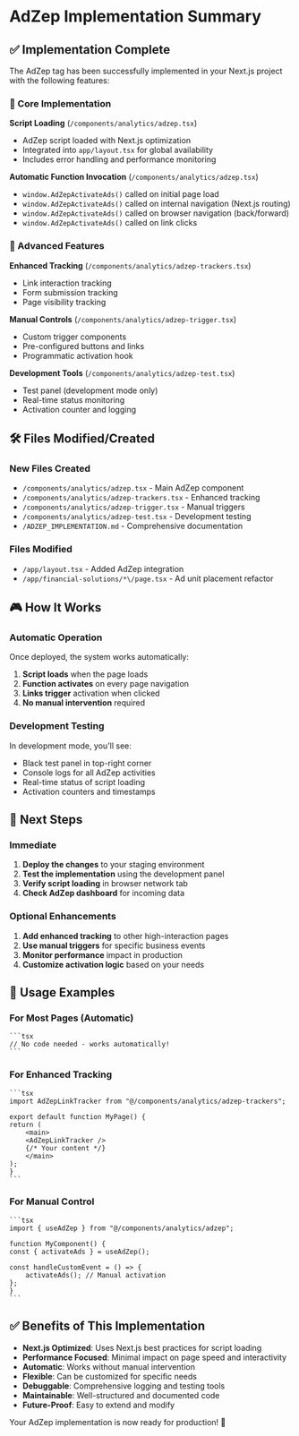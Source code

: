 # AdZep Implementation Summary

## ✅ Implementation Complete

The AdZep tag has been successfully implemented in your Next.js project with the following features:

### 🎯 Core Implementation

**Script Loading** (`/components/analytics/adzep.tsx`)

- AdZep script loaded with Next.js optimization
- Integrated into `app/layout.tsx` for global availability
- Includes error handling and performance monitoring

**Automatic Function Invocation** (`/components/analytics/adzep.tsx`)

- `window.AdZepActivateAds()` called on initial page load
- `window.AdZepActivateAds()` called on internal navigation (Next.js routing)
- `window.AdZepActivateAds()` called on browser navigation (back/forward)
- `window.AdZepActivateAds()` called on link clicks

### 🚀 Advanced Features

**Enhanced Tracking** (`/components/analytics/adzep-trackers.tsx`)

- Link interaction tracking
- Form submission tracking
- Page visibility tracking

**Manual Controls** (`/components/analytics/adzep-trigger.tsx`)

- Custom trigger components
- Pre-configured buttons and links
- Programmatic activation hook

**Development Tools** (`/components/analytics/adzep-test.tsx`)

- Test panel (development mode only)
- Real-time status monitoring
- Activation counter and logging

## 🛠️ Files Modified/Created

### New Files Created

- `/components/analytics/adzep.tsx` - Main AdZep component
- `/components/analytics/adzep-trackers.tsx` - Enhanced tracking
- `/components/analytics/adzep-trigger.tsx` - Manual triggers
- `/components/analytics/adzep-test.tsx` - Development testing
- `/ADZEP_IMPLEMENTATION.md` - Comprehensive documentation

### Files Modified

- `/app/layout.tsx` - Added AdZep integration
- `/app/financial-solutions/*\/page.tsx` - Ad unit placement refactor

## 🎮 How It Works

### Automatic Operation

Once deployed, the system works automatically:

1. **Script loads** when the page loads
2. **Function activates** on every page navigation
3. **Links trigger** activation when clicked
4. **No manual intervention** required

### Development Testing

In development mode, you'll see:

- Black test panel in top-right corner
- Console logs for all AdZep activities
- Real-time status of script loading
- Activation counters and timestamps

## 🚀 Next Steps

### Immediate

1. **Deploy the changes** to your staging environment
2. **Test the implementation** using the development panel
3. **Verify script loading** in browser network tab
4. **Check AdZep dashboard** for incoming data

### Optional Enhancements

1. **Add enhanced tracking** to other high-interaction pages
2. **Use manual triggers** for specific business events
3. **Monitor performance** impact in production
4. **Customize activation logic** based on your needs

## 🔧 Usage Examples

### For Most Pages (Automatic)

    ```tsx
    // No code needed - works automatically!
    ```

### For Enhanced Tracking

    ```tsx
    import AdZepLinkTracker from "@/components/analytics/adzep-trackers";

    export default function MyPage() {
    return (
        <main>
        <AdZepLinkTracker />
        {/* Your content */}
        </main>
    );
    }
    ```

### For Manual Control

    ```tsx
    import { useAdZep } from "@/components/analytics/adzep";

    function MyComponent() {
    const { activateAds } = useAdZep();

    const handleCustomEvent = () => {
        activateAds(); // Manual activation
    };
    }
    ```

## ✅ Benefits of This Implementation

- **Next.js Optimized**: Uses Next.js best practices for script loading
- **Performance Focused**: Minimal impact on page speed and interactivity
- **Automatic**: Works without manual intervention
- **Flexible**: Can be customized for specific needs
- **Debuggable**: Comprehensive logging and testing tools
- **Maintainable**: Well-structured and documented code
- **Future-Proof**: Easy to extend and modify

Your AdZep implementation is now ready for production! 🎉
